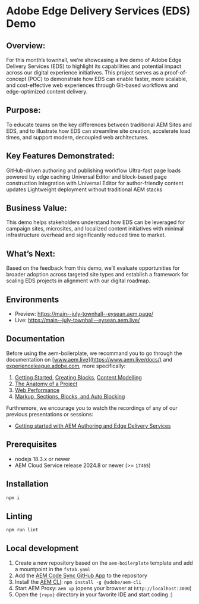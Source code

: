 # Adobe Edge Delivery Services (EDS) Demo
## Overview:
For this month’s townhall, we’re showcasing a live demo of Adobe Edge Delivery Services (EDS) to highlight its capabilities and potential impact across our digital experience initiatives. This project serves as a proof-of-concept (POC) to demonstrate how EDS can enable faster, more scalable, and cost-effective web experiences through Git-based workflows and edge-optimized content delivery.

## Purpose:
To educate teams on the key differences between traditional AEM Sites and EDS, and to illustrate how EDS can streamline site creation, accelerate load times, and support modern, decoupled web architectures.

## Key Features Demonstrated:
GitHub-driven authoring and publishing workflow
Ultra-fast page loads powered by edge caching
Universal Editor and block-based page construction
Integration with Universal Editor for author-friendly content updates
Lightweight deployment without traditional AEM stacks

## Business Value:
This demo helps stakeholders understand how EDS can be leveraged for campaign sites, microsites, and localized content initiatives with minimal infrastructure overhead and significantly reduced time to market.

## What’s Next:
Based on the feedback from this demo, we’ll evaluate opportunities for broader adoption across targeted site types and establish a framework for scaling EDS projects in alignment with our digital roadmap.

## Environments
- Preview: https://main--july-townhall--eysean.aem.page/
- Live: https://main--july-townhall--eysean.aem.live/

## Documentation

Before using the aem-boilerplate, we recommand you to go through the documentation on [www.aem.live](https://www.aem.live/docs/) and [experienceleague.adobe.com](https://experienceleague.adobe.com/en/docs/experience-manager-cloud-service/content/edge-delivery/wysiwyg-authoring/authoring), more specifically:
1. [Getting Started](https://experienceleague.adobe.com/en/docs/experience-manager-cloud-service/content/edge-delivery/wysiwyg-authoring/edge-dev-getting-started), [Creating Blocks](https://experienceleague.adobe.com/en/docs/experience-manager-cloud-service/content/edge-delivery/wysiwyg-authoring/create-block), [Content Modelling](https://experienceleague.adobe.com/en/docs/experience-manager-cloud-service/content/edge-delivery/wysiwyg-authoring/content-modeling)
2. [The Anatomy of a Project](https://www.aem.live/developer/anatomy-of-a-project)
3. [Web Performance](https://www.aem.live/developer/keeping-it-100)
4. [Markup, Sections, Blocks, and Auto Blocking](https://www.aem.live/developer/markup-sections-blocks)

Furthremore, we encourage you to watch the recordings of any of our previous presentations or sessions:
- [Getting started with AEM Authoring and Edge Delivery Services](https://experienceleague.adobe.com/en/docs/events/experience-manager-gems-recordings/gems2024/aem-authoring-and-edge-delivery)

## Prerequisites

- nodejs 18.3.x or newer
- AEM Cloud Service release 2024.8 or newer (>= `17465`)

## Installation

```sh
npm i
```

## Linting

```sh
npm run lint
```

## Local development

1. Create a new repository based on the `aem-boilerplate` template and add a mountpoint in the `fstab.yaml`
1. Add the [AEM Code Sync GitHub App](https://github.com/apps/aem-code-sync) to the repository
1. Install the [AEM CLI](https://github.com/adobe/helix-cli): `npm install -g @adobe/aem-cli`
1. Start AEM Proxy: `aem up` (opens your browser at `http://localhost:3000`)
1. Open the `{repo}` directory in your favorite IDE and start coding :)
